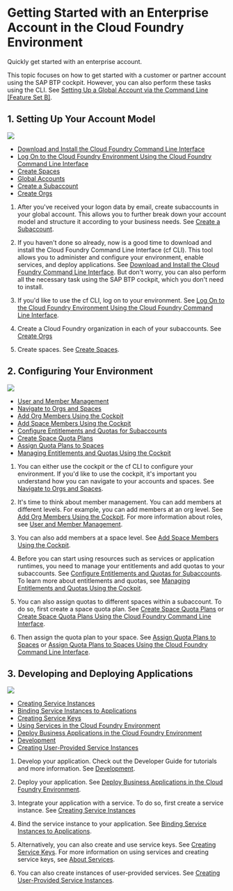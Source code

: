 <!-- loio56440ab2380041e092c29baf2893ef97 -->

# Getting Started with an Enterprise Account in the Cloud Foundry Environment

Quickly get started with an enterprise account.

This topic focuses on how to get started with a customer or partner account using the SAP BTP cockpit. However, you can also perform these tasks using the CLI. See [Setting Up a Global Account via the Command Line \[Feature Set B\]](Setting_Up_a_Global_Account_via_the_Command_Line_Feature_Set_B_accd5b2.md).



<a name="loio56440ab2380041e092c29baf2893ef97__section_sjn_c1q_ybb"/>

## 1. Setting Up Your Account Model

![](images/Image_Map_NoTrial_2-Setting_Up_Your_Account_Model_94bc372.png)

-   [Download and Install the Cloud Foundry Command Line Interface](../50-administration-and-ops/Download_and_Install_the_Cloud_Foundry_Command_Line_Interface_4ef907a.md)
-   [Log On to the Cloud Foundry Environment Using the Cloud Foundry Command Line Interface](../50-administration-and-ops/Log_On_to_the_Cloud_Foundry_Environment_Using_the_Cloud_Foundry_Command_Line_Interface_7a37d66.md)
-   [Create Spaces](../50-administration-and-ops/Create_Spaces_2f6ed22.md)
-   [Global Accounts](../10-concepts/Account_Model_8ed4a70.md#loioc165d95ee700407eb181770901caec94)
-   [Create a Subaccount](../50-administration-and-ops/Create_a_Subaccount_05280a1.md)
-   [Create Orgs](../50-administration-and-ops/Create_Orgs_a9b1f54.md)

1.  After you've received your logon data by email, create subaccounts in your global account. This allows you to further break down your account model and structure it according to your business needs. See [Create a Subaccount](../50-administration-and-ops/Create_a_Subaccount_05280a1.md).

2.  If you haven't done so already, now is a good time to download and install the Cloud Foundry Command Line Interface \(cf CLI\). This tool allows you to administer and configure your environment, enable services, and deploy applications. See [Download and Install the Cloud Foundry Command Line Interface](../50-administration-and-ops/Download_and_Install_the_Cloud_Foundry_Command_Line_Interface_4ef907a.md). But don't worry, you can also perform all the necessary task using the SAP BTP cockpit, which you don't need to install.
3.  If you'd like to use the cf CLI, log on to your environment. See [Log On to the Cloud Foundry Environment Using the Cloud Foundry Command Line Interface](../50-administration-and-ops/Log_On_to_the_Cloud_Foundry_Environment_Using_the_Cloud_Foundry_Command_Line_Interface_7a37d66.md).
4.  Create a Cloud Foundry organization in each of your subaccounts. See [Create Orgs](../50-administration-and-ops/Create_Orgs_a9b1f54.md)
5.  Create spaces. See [Create Spaces](../50-administration-and-ops/Create_Spaces_2f6ed22.md).



<a name="loio56440ab2380041e092c29baf2893ef97__section_qr5_wwk_wbb"/>

## 2. Configuring Your Environment

![](images/Image_Map_NoTrial_3-Configuring_Your_Account_Environment_20bf413.png)

-   [User and Member Management](../10-concepts/User_and_Member_Management_cc1c676.md)
-   [Navigate to Orgs and Spaces](../50-administration-and-ops/Navigate_to_Orgs_and_Spaces_5bf8735.md)
-   [Add Org Members Using the Cockpit](../50-administration-and-ops/Add_Org_Members_Using_the_Cockpit_a4eeaf1.md)
-   [Add Space Members Using the Cockpit](../50-administration-and-ops/Add_Space_Members_Using_the_Cockpit_81d0b4d.md)
-   [Configure Entitlements and Quotas for Subaccounts](../50-administration-and-ops/Configure_Entitlements_and_Quotas_for_Subaccounts_5ba357b.md)
-   [Create Space Quota Plans](../50-administration-and-ops/Create_Space_Quota_Plans_b13c4a2.md)
-   [Assign Quota Plans to Spaces](../50-administration-and-ops/Assign_Quota_Plans_to_Spaces_13028c4.md)
-   [Managing Entitlements and Quotas Using the Cockpit](../50-administration-and-ops/Managing_Entitlements_and_Quotas_Using_the_Cockpit_c824874.md)

1.  You can either use the cockpit or the cf CLI to configure your environment. If you'd like to use the cockpit, it's important you understand how you can navigate to your accounts and spaces. See [Navigate to Orgs and Spaces](../50-administration-and-ops/Navigate_to_Orgs_and_Spaces_5bf8735.md).

2.  It's time to think about member management. You can add members at different levels. For example, you can add members at an org level. See [Add Org Members Using the Cockpit](../50-administration-and-ops/Add_Org_Members_Using_the_Cockpit_a4eeaf1.md). For more information about roles, see [User and Member Management](../10-concepts/User_and_Member_Management_cc1c676.md).

3.  You can also add members at a space level. See [Add Space Members Using the Cockpit](../50-administration-and-ops/Add_Space_Members_Using_the_Cockpit_81d0b4d.md).

4.  Before you can start using resources such as services or application runtimes, you need to manage your entitlements and add quotas to your subaccounts. See [Configure Entitlements and Quotas for Subaccounts](../50-administration-and-ops/Configure_Entitlements_and_Quotas_for_Subaccounts_5ba357b.md). To learn more about entitlements and quotas, see [Managing Entitlements and Quotas Using the Cockpit](../50-administration-and-ops/Managing_Entitlements_and_Quotas_Using_the_Cockpit_c824874.md).
5.  You can also assign quotas to different spaces within a subaccount. To do so, first create a space quota plan. See [Create Space Quota Plans](../50-administration-and-ops/Create_Space_Quota_Plans_b13c4a2.md) or [Create Space Quota Plans Using the Cloud Foundry Command Line Interface](../50-administration-and-ops/Create_Space_Quota_Plans_Using_the_Cloud_Foundry_Command_Line_Interface_504fde9.md).
6.  Then assign the quota plan to your space. See [Assign Quota Plans to Spaces](../50-administration-and-ops/Assign_Quota_Plans_to_Spaces_13028c4.md) or [Assign Quota Plans to Spaces Using the Cloud Foundry Command Line Interface](../50-administration-and-ops/Assign_Quota_Plans_to_Spaces_Using_the_Cloud_Foundry_Command_Line_Interface_d1e4203.md).



<a name="loio56440ab2380041e092c29baf2893ef97__section_w1d_txk_wbb"/>

## 3. Developing and Deploying Applications

![](images/Image_Map_NoTrial_4-Developing_and_Deploying_Applications_Using_Services_049175a.png)

-   [Creating Service Instances](../30-development/Creating_Service_Instances_8221b74.md)
-   [Binding Service Instances to Applications](../30-development/Binding_Service_Instances_to_Applications_e98280a.md)
-   [Creating Service Keys](../30-development/Creating_Service_Keys_4514a14.md)
-   [Using Services in the Cloud Foundry Environment](../30-development/Using_Services_in_the_Cloud_Foundry_Environment_f22029f.md)
-   [Deploy Business Applications in the Cloud Foundry Environment](../30-development/Deploy_Business_Applications_in_the_Cloud_Foundry_Environment_4946ea5.md)
-   [Development](../30-development/Development_c2fec62.md)
-   [Creating User-Provided Service Instances](../30-development/Creating_User-Provided_Service_Instances_a44355e.md)

1.  Develop your application. Check out the Developer Guide for tutorials and more information. See [Development](../30-development/Development_c2fec62.md).

2.  Deploy your application. See [Deploy Business Applications in the Cloud Foundry Environment](../30-development/Deploy_Business_Applications_in_the_Cloud_Foundry_Environment_4946ea5.md).
3.  Integrate your application with a service. To do so, first create a service instance. See [Creating Service Instances](../30-development/Creating_Service_Instances_8221b74.md)

4.  Bind the service instance to your application. See [Binding Service Instances to Applications](../30-development/Binding_Service_Instances_to_Applications_e98280a.md).
5.  Alternatively, you can also create and use service keys. See [Creating Service Keys](../30-development/Creating_Service_Keys_4514a14.md). For more information on using services and creating service keys, see [About Services](../30-development/About_Services_d1d0fc8.md).
6.  You can also create instances of user-provided services. See [Creating User-Provided Service Instances](../30-development/Creating_User-Provided_Service_Instances_a44355e.md).

